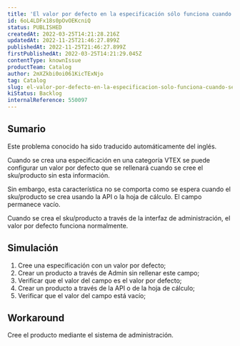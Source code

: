 ```yaml
---
title: 'El valor por defecto en la especificación sólo funciona cuando se crean productos a través de la administración'
id: 6oL4LDFx18s0pOvOEKcniQ
status: PUBLISHED
createdAt: 2022-03-25T14:21:28.216Z
updatedAt: 2022-11-25T21:46:27.899Z
publishedAt: 2022-11-25T21:46:27.899Z
firstPublishedAt: 2022-03-25T14:21:29.045Z
contentType: knownIssue
productTeam: Catalog
author: 2mXZkbi0oi061KicTExNjo
tag: Catalog
slug: el-valor-por-defecto-en-la-especificacion-solo-funciona-cuando-se-crean-productos-a-traves-de-la-administracion
kiStatus: Backlog
internalReference: 550097
---
```


## Sumario

<div class="alert alert-info">
  <p>Este problema conocido ha sido traducido automáticamente del inglés.</p>
</div>


Cuando se crea una especificación en una categoría VTEX se puede configurar un valor por defecto que se rellenará cuando se cree el sku/producto sin esta información.

Sin embargo, esta característica no se comporta como se espera cuando el sku/producto se crea usando la API o la hoja de cálculo. El campo permanece vacío.

Cuando se crea el sku/producto a través de la interfaz de administración, el valor por defecto funciona normalmente.



## Simulación



1. Cree una especificación con un valor por defecto;
2. Crear un producto a través de Admin sin rellenar este campo;
3. Verificar que el valor del campo es el valor por defecto;
4. Crear un producto a través de la API o de la hoja de cálculo;
5. Verificar que el valor del campo está vacío;



## Workaround


Cree el producto mediante el sistema de administración.

